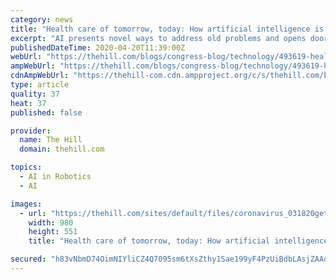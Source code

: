 ```yaml
---
category: news
title: "Health care of tomorrow, today: How artificial intelligence is fighting the current, and future, COVID-19 pandemic"
excerpt: "AI presents novel ways to address old problems and opens doors to solving newly developing population health concerns."
publishedDateTime: 2020-04-20T11:39:00Z
webUrl: "https://thehill.com/blogs/congress-blog/technology/493619-health-care-of-tomorrow-today-how-artificial-intelligence-is"
ampWebUrl: "https://thehill.com/blogs/congress-blog/technology/493619-health-care-of-tomorrow-today-how-artificial-intelligence-is?amp"
cdnAmpWebUrl: "https://thehill-com.cdn.ampproject.org/c/s/thehill.com/blogs/congress-blog/technology/493619-health-care-of-tomorrow-today-how-artificial-intelligence-is?amp"
type: article
quality: 37
heat: 37
published: false

provider:
  name: The Hill
  domain: thehill.com

topics:
  - AI in Robotics
  - AI

images:
  - url: "https://thehill.com/sites/default/files/coronavirus_031820getty_states-supply-fight.jpg"
    width: 980
    height: 551
    title: "Health care of tomorrow, today: How artificial intelligence is fighting the current, and future, COVID-19 pandemic"

secured: "h83vNbmD74OimNIYliCZ4Q7095sm6tXsZthy1Sae199yF4PzUiBdbLAsjZAAdrRmaiCq2XVNaPNToFbl+NabSlPGLUAGP3DyQcp4Yv2n+h/R+Mun/Of1mTYVxwrEqiAT7CltDvhZbJS+5yLzL2ac5xSLCKuUePNzEDh93fZPGuYNnrv49YSLlJckGYxL5MUTVer/0DTC7HEMERP3TLbITryWWWsDLRz1RNd1PlpAU0lJIufylIO5jyajfz2L878J/r1rEDUt1izgo9GeuBaBRzTA5m98jN+f/7VG0hpFHgTnq5QN4c58Re4tS3dzP9Hw;XtZvPei5B+PPwbfaypGNeg=="
---
```


